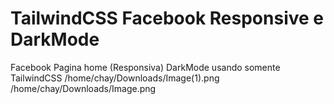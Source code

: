 # TailwindCSS Facebook Responsive e DarkMode
Facebook Pagina home (Responsiva)
DarkMode usando somente TailwindCSS
/home/chay/Downloads/Image(1).png
/home/chay/Downloads/Image.png
